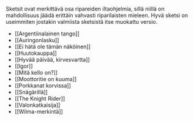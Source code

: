 Sketsit ovat merkittävä osa ripareiden iltaohjelmia, sillä niillä on mahdollisuus jäädä erittäin vahvasti riparilaisten mieleen. Hyvä sketsi on useimmiten jostakin valmiista sketsistä itse muokattu versio.

- [[Argentiinalainen tango]]
- [[Auringonlasku]]
- [[Ei hätä ole tämän näköinen]]
- [[Huutokauppa]]
- [[Hyvää päivää, kirvesvartta]]
- [[Igor]]
- [[Mitä kello on?]]
- [[Moottoritie on kuuma]]
- [[Porkkanat korvissa]]
- [[Snägärillä]]
- [[The Knight Rider]]
- [[Valonkatkaisija]]
- [[Wilma-merkintä]]